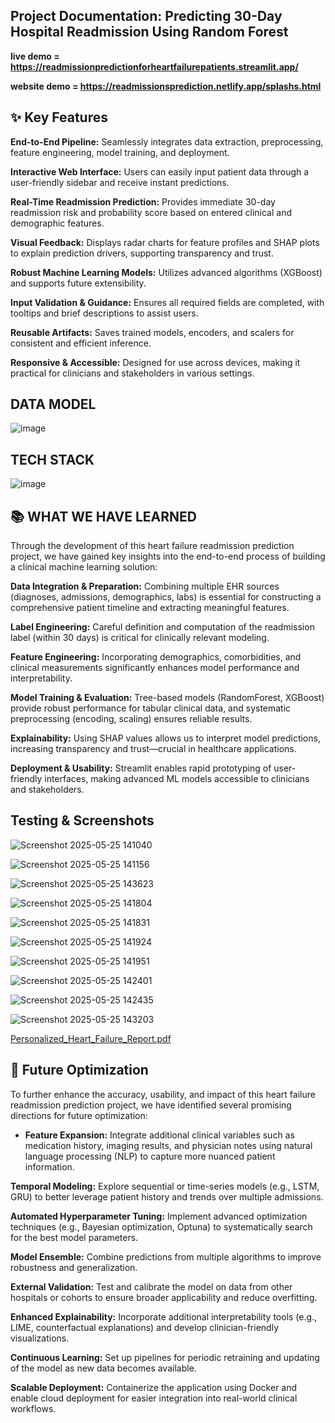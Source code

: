 ## Project Documentation: Predicting 30-Day Hospital Readmission Using Random Forest

**live demo  = https://readmissionpredictionforheartfailurepatients.streamlit.app/**

**website demo  = https://readmissionsprediction.netlify.app/splashs.html**

## ✨ Key Features
**End-to-End Pipeline:**
Seamlessly integrates data extraction, preprocessing, feature engineering, model training, and deployment.

**Interactive Web Interface:**
Users can easily input patient data through a user-friendly sidebar and receive instant predictions.

**Real-Time Readmission Prediction:**
Provides immediate 30-day readmission risk and probability score based on entered clinical and demographic features.

**Visual Feedback:**
Displays radar charts for feature profiles and SHAP plots to explain prediction drivers, supporting transparency and trust.

**Robust Machine Learning Models:**
Utilizes advanced algorithms (XGBoost) and supports future extensibility.

**Input Validation & Guidance:**
Ensures all required fields are completed, with tooltips and brief descriptions to assist users.

**Reusable Artifacts:**
Saves trained models, encoders, and scalers for consistent and efficient inference.

**Responsive & Accessible:**
Designed for use across devices, making it practical for clinicians and stakeholders in various settings.

## DATA MODEL

![image](https://github.com/user-attachments/assets/ceedcdbc-61f9-4b42-84d6-8152ad3a368d)

## TECH STACK

![image](https://github.com/user-attachments/assets/874b8927-9f0e-47ba-a32e-78ca891eb153)

## 📚 WHAT WE HAVE LEARNED

Through the development of this heart failure readmission prediction project, we have gained key insights into the end-to-end process of building a clinical machine learning solution:

**Data Integration & Preparation:**
Combining multiple EHR sources (diagnoses, admissions, demographics, labs) is essential for constructing a comprehensive patient timeline and extracting meaningful features.

**Label Engineering:**
Careful definition and computation of the readmission label (within 30 days) is critical for clinically relevant modeling.

**Feature Engineering:**
Incorporating demographics, comorbidities, and clinical measurements significantly enhances model performance and interpretability.

**Model Training & Evaluation:**
Tree-based models (RandomForest, XGBoost) provide robust performance for tabular clinical data, and systematic preprocessing (encoding, scaling) ensures reliable results.

**Explainability:**
Using SHAP values allows us to interpret model predictions, increasing transparency and trust—crucial in healthcare applications.

**Deployment & Usability:**
Streamlit enables rapid prototyping of user-friendly interfaces, making advanced ML models accessible to clinicians and stakeholders.


## Testing & Screenshots

![Screenshot 2025-05-25 141040](https://github.com/user-attachments/assets/926d26e9-e7f8-4abd-a414-2375dcb8c0cb)

![Screenshot 2025-05-25 141156](https://github.com/user-attachments/assets/0812cfd0-42fd-411b-8529-9c0bfc9b8f65)

![Screenshot 2025-05-25 143623](https://github.com/user-attachments/assets/a9660d26-51ae-4754-a3aa-570bc407c862)

![Screenshot 2025-05-25 141804](https://github.com/user-attachments/assets/87e43628-d02a-4588-8a7a-cadfe22af572)

![Screenshot 2025-05-25 141831](https://github.com/user-attachments/assets/5f913665-2e2e-4d9d-972b-05d6cb280cc9)

![Screenshot 2025-05-25 141924](https://github.com/user-attachments/assets/c7c7828e-b60c-454c-885b-b57fe1ad86bd)

![Screenshot 2025-05-25 141951](https://github.com/user-attachments/assets/2e43c5aa-15c3-4261-97e7-32d533eac55d)

![Screenshot 2025-05-25 142401](https://github.com/user-attachments/assets/6020bffa-7cee-4667-ac75-b3fc6c9d4469)

![Screenshot 2025-05-25 142435](https://github.com/user-attachments/assets/9934018c-f615-4991-a97f-10511fa40763)

![Screenshot 2025-05-25 143203](https://github.com/user-attachments/assets/e7a100b5-f8bb-46dc-8e82-d6fdf9a95752)

[Personalized_Heart_Failure_Report.pdf](https://github.com/user-attachments/files/20430123/Personalized_Heart_Failure_Report.pdf)

## 🚀 Future Optimization

To further enhance the accuracy, usability, and impact of this heart failure readmission prediction project, we have identified several promising directions for future optimization:

- **Feature Expansion:**
  Integrate additional clinical variables such as medication history, imaging results, and physician notes using natural language processing (NLP) to capture more nuanced patient information.

**Temporal Modeling:**
 Explore sequential or time-series models (e.g., LSTM, GRU) to better leverage patient history and trends over multiple admissions.

**Automated Hyperparameter Tuning:**
Implement advanced optimization techniques (e.g., Bayesian optimization, Optuna) to systematically search for the best model parameters.

**Model Ensemble:**
Combine predictions from multiple algorithms to improve robustness and generalization.

**External Validation:**
Test and calibrate the model on data from other hospitals or cohorts to ensure broader applicability and reduce overfitting.

**Enhanced Explainability:**
Incorporate additional interpretability tools (e.g., LIME, counterfactual explanations) and develop clinician-friendly visualizations.

**Continuous Learning:**
Set up pipelines for periodic retraining and updating of the model as new data becomes available.

**Scalable Deployment:**
Containerize the application using Docker and enable cloud deployment for easier integration into real-world clinical workflows.







